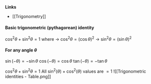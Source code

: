 **Links**
- [[Trigonometry]] 

#### Basic trigonometric (pythagorean) identity
$\cos^{2} \theta + \sin^{2} \theta = 1$
where
-> $\cos^{2} \theta = (\cos \theta)^{2}$
-> $\sin^{2} \theta = (\sin \theta)^{2}$

#### For any angle $\theta$
$\sin(-\theta) = -\sin \theta$
$\cos(-\theta) = \cos \theta$
$\tan(-\theta) = -\tan \theta$

$\cos^{2} \theta + \sin^{2} \theta = 1$
All $\sin^{2}(\theta) + \cos^{2}(\theta)$ values are $=1$
![[Trigonometric identities - Table.png]]